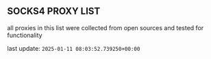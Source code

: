 ## SOCKS4 PROXY LIST

all proxies in this list were collected from open sources and tested for functionality

last update: `2025-01-11 08:03:52.739250+00:00`